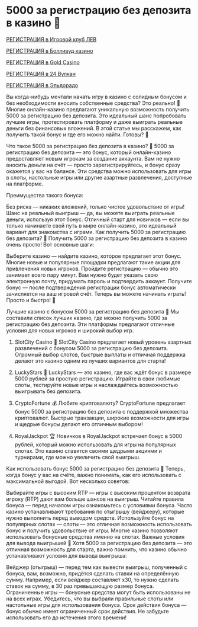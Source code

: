 # 5000 за регистрацию без депозита в казино 🎰

[РЕГИСТРАЦИЯ в Игровой клуб ЛЕВ](https://yielddigitals.top?ref=fap_w41726p111_default)

[РЕГИСТРАЦИЯ в Болливуд казино](https://lucky-bo11ywood.top?ref=fap_w41726p129_default)

[РЕГИСТРАЦИЯ в Gold Casino](https://interup-moving.top?ref=fap_w41726p126_default)

[РЕГИСТРАЦИЯ в 24 Вулкан](https://digital-currents.top?ref=fap_w41726p113_default)

[РЕГИСТРАЦИЯ в Эльдорадо](https://digital-pours.top?ref=fap_w41726p112_default)

Вы когда-нибудь мечтали начать игру в казино с солидным бонусом и без необходимости вносить собственные средства? Это реально! 🎉 Многие онлайн-казино предлагают уникальную возможность получить 5000 за регистрацию без депозита. Это идеальный шанс попробовать лучшие игры, протестировать платформу и даже выиграть реальные деньги без финансовых вложений. В этой статье мы расскажем, как получить такой бонус и где его можно найти. Готовы? 🚀

Что такое 5000 за регистрацию без депозита в казино? 💎
5000 за регистрацию без депозита — это бонус, который онлайн-казино предоставляет новым игрокам за создание аккаунта. Вам не нужно вносить деньги на счёт — просто зарегистрируйтесь, и бонус сразу окажется у вас на балансе. Эти средства можно использовать для игры в слоты, настольные игры или другие азартные развлечения, доступные на платформе.

Преимущества такого бонуса:

Без риска — никаких вложений, только чистое удовольствие от игры!
Шанс на реальный выигрыш — да, вы можете выиграть реальные деньги, используя этот бонус.
Отличный старт для новичков — если вы только начинаете свой путь в мире онлайн-казино, это идеальный вариант для знакомства с играми.
Как получить 5000 за регистрацию без депозита? 🤑
Получить 5000 за регистрацию без депозита в казино очень просто! Вот основные шаги:

Выберите казино — найдите казино, которое предлагает этот бонус. Многие новые и популярные площадки предлагают такие акции для привлечения новых игроков.
Пройдите регистрацию — обычно это занимает всего пару минут. Вам нужно будет указать свою электронную почту, придумать пароль и подтвердить аккаунт.
Получите бонус — после подтверждения регистрации бонус автоматически зачисляется на ваш игровой счёт. Теперь вы можете начинать играть!
Просто и быстро! 🎉

Лучшие казино с бонусом 5000 за регистрацию без депозита 🎰
Мы составили список лучших казино, где можно получить 5000 за регистрацию без депозита. Эти платформы предлагают отличные условия для новых игроков и широкий выбор игр.

1. SlotCity Casino 💎
SlotCity Casino предлагает новый уровень азартных развлечений с бонусом 5000 за регистрацию без депозита. Огромный выбор слотов, быстрые выплаты и отличная поддержка делают это казино одним из лучших вариантов для старта!

2. LuckyStars 🎲
LuckyStars — это казино, где вас ждёт бонус в размере 5000 рублей за простую регистрацию. Играйте в свои любимые слоты, тестируйте новые игры и наслаждайтесь возможностью выигрывать без депозита.

3. CryptoFortune 💰
Любите криптовалюту? CryptoFortune предлагает бонус 5000 за регистрацию без депозита с поддержкой множества криптовалют. Быстрые транзакции, широкие возможности для игры и щедрые бонусы делают его отличным выбором!

4. RoyalJackpot 🏆
Новичков в RoyalJackpot встречает бонус в 5000 рублей, который можно использовать для игры на популярных слотах. Это казино славится своими щедрыми акциями и турнирами, где можно увеличить свой выигрыш.

Как использовать бонус 5000 за регистрацию без депозита 💸
Теперь, когда бонус у вас на счёте, важно понимать, как его использовать с максимальной выгодой. Вот несколько советов:

Выбирайте игры с высоким RTP — игры с высоким процентом возврата игроку (RTP) дают вам больше шансов на выигрыш.
Читайте правила бонуса — перед началом игры ознакомьтесь с условиями бонуса. Часто казино устанавливают требования по отыгрышу (вейджеру), которые нужно выполнить перед выводом средств.
Используйте бонус на популярных слотах — слоты — это отличная возможность использовать бонус и получить удовольствие от игры. Многие казино позволяют использовать бонусные средства именно на слотах.
Важные условия для вывода выигрышей 🎯
Хотя 5000 за регистрацию без депозита — это отличная возможность для старта, важно помнить, что казино обычно устанавливают условия для вывода выигрыша:

Вейджер (отыгрыш) — перед тем как вывести выигрыш, полученный с бонуса, вам, возможно, придётся сделать ставки на определённую сумму. Например, если вейджер составляет х30, то нужно сделать ставок на сумму, в 30 раз превышающую размер бонуса.
Ограниченные игры — бонусные средства могут быть использованы не на всех играх. Убедитесь, что вы выбрали правильные слоты или настольные игры для использования бонуса.
Срок действия бонуса — бонус обычно имеет ограниченный срок действия. Не забудьте использовать его до истечения этого времени!
